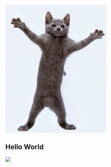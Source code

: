 ![Created GIF](https://github.com/ALS-Engineer/ALS-Engineer/blob/master/giphy.gif?raw=true)

## Hello World
<img src="https://render.githubusercontent.com/render/math?math=e^{i \pi} = -1">
